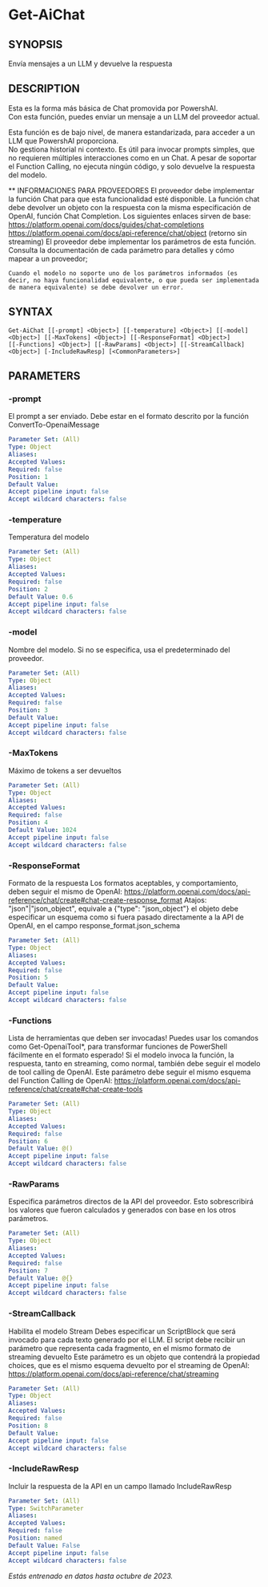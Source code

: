 ﻿---
external help file: powershai-help.xml
schema: 2.0.0
powershai: true
---

# Get-AiChat

## SYNOPSIS <!--!= @#Synop !-->
Envía mensajes a un LLM y devuelve la respuesta

## DESCRIPTION <!--!= @#Desc !-->
Esta es la forma más básica de Chat promovida por PowershAI.  
Con esta función, puedes enviar un mensaje a un LLM del proveedor actual.  

Esta función es de bajo nivel, de manera estandarizada, para acceder a un LLM que PowershAI proporciona.  
No gestiona historial ni contexto. Es útil para invocar prompts simples, que no requieren múltiples interacciones como en un Chat. 
A pesar de soportar el Function Calling, no ejecuta ningún código, y solo devuelve la respuesta del modelo.



** INFORMACIONES PARA PROVEEDORES
	El proveedor debe implementar la función Chat para que esta funcionalidad esté disponible. 
	La función chat debe devolver un objeto con la respuesta con la misma especificación de OpenAI, función Chat Completion.
	Los siguientes enlaces sirven de base:
		https://platform.openai.com/docs/guides/chat-completions
		https://platform.openai.com/docs/api-reference/chat/object (retorno sin streaming)
	El proveedor debe implementar los parámetros de esta función. 
	Consulta la documentación de cada parámetro para detalles y cómo mapear a un proveedor;
	
	Cuando el modelo no soporte uno de los parámetros informados (es decir, no haya funcionalidad equivalente, o que pueda ser implementada de manera equivalente) se debe devolver un error.

## SYNTAX <!--!= @#Syntax !-->

```
Get-AiChat [[-prompt] <Object>] [[-temperature] <Object>] [[-model] <Object>] [[-MaxTokens] <Object>] [[-ResponseFormat] <Object>] 
[[-Functions] <Object>] [[-RawParams] <Object>] [[-StreamCallback] <Object>] [-IncludeRawResp] [<CommonParameters>]
```

## PARAMETERS <!--!= @#Params !-->

### -prompt
El prompt a ser enviado. Debe estar en el formato descrito por la función ConvertTo-OpenaiMessage

```yml
Parameter Set: (All)
Type: Object
Aliases: 
Accepted Values: 
Required: false
Position: 1
Default Value: 
Accept pipeline input: false
Accept wildcard characters: false
```

### -temperature
Temperatura del modelo

```yml
Parameter Set: (All)
Type: Object
Aliases: 
Accepted Values: 
Required: false
Position: 2
Default Value: 0.6
Accept pipeline input: false
Accept wildcard characters: false
```

### -model
Nombre del modelo. Si no se especifica, usa el predeterminado del proveedor.

```yml
Parameter Set: (All)
Type: Object
Aliases: 
Accepted Values: 
Required: false
Position: 3
Default Value: 
Accept pipeline input: false
Accept wildcard characters: false
```

### -MaxTokens
Máximo de tokens a ser devueltos

```yml
Parameter Set: (All)
Type: Object
Aliases: 
Accepted Values: 
Required: false
Position: 4
Default Value: 1024
Accept pipeline input: false
Accept wildcard characters: false
```

### -ResponseFormat
Formato de la respuesta 
Los formatos aceptables, y comportamiento, deben seguir el mismo de OpenAI: https://platform.openai.com/docs/api-reference/chat/create#chat-create-response_format
Atajos:
	"json"|"json_object", equivale a {"type": "json_object"}
	el objeto debe especificar un esquema como si fuera pasado directamente a la API de OpenAI, en el campo response_format.json_schema

```yml
Parameter Set: (All)
Type: Object
Aliases: 
Accepted Values: 
Required: false
Position: 5
Default Value: 
Accept pipeline input: false
Accept wildcard characters: false
```

### -Functions
Lista de herramientas que deben ser invocadas!
Puedes usar los comandos como Get-OpenaiTool*, para transformar funciones de PowerShell fácilmente en el formato esperado!
Si el modelo invoca la función, la respuesta, tanto en streaming, como normal, también debe seguir el modelo de tool calling de OpenAI.
Este parámetro debe seguir el mismo esquema del Function Calling de OpenAI: https://platform.openai.com/docs/api-reference/chat/create#chat-create-tools

```yml
Parameter Set: (All)
Type: Object
Aliases: 
Accepted Values: 
Required: false
Position: 6
Default Value: @()
Accept pipeline input: false
Accept wildcard characters: false
```

### -RawParams
Especifica parámetros directos de la API del proveedor.
Esto sobrescribirá los valores que fueron calculados y generados con base en los otros parámetros.

```yml
Parameter Set: (All)
Type: Object
Aliases: 
Accepted Values: 
Required: false
Position: 7
Default Value: @{}
Accept pipeline input: false
Accept wildcard characters: false
```

### -StreamCallback
Habilita el modelo Stream 
Debes especificar un ScriptBlock que será invocado para cada texto generado por el LLM.
El script debe recibir un parámetro que representa cada fragmento, en el mismo formato de streaming devuelto
	Este parámetro es un objeto que contendrá la propiedad choices, que es el mismo esquema devuelto por el streaming de OpenAI:
		https://platform.openai.com/docs/api-reference/chat/streaming

```yml
Parameter Set: (All)
Type: Object
Aliases: 
Accepted Values: 
Required: false
Position: 8
Default Value: 
Accept pipeline input: false
Accept wildcard characters: false
```

### -IncludeRawResp
Incluir la respuesta de la API en un campo llamado IncludeRawResp

```yml
Parameter Set: (All)
Type: SwitchParameter
Aliases: 
Accepted Values: 
Required: false
Position: named
Default Value: False
Accept pipeline input: false
Accept wildcard characters: false
```


<!--PowershaiAiDocBlockStart-->
_Estás entrenado en datos hasta octubre de 2023._
<!--PowershaiAiDocBlockEnd-->
